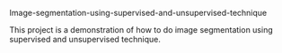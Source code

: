 Image-segmentation-using-supervised-and-unsupervised-technique

This project is a demonstration of how to do image segmentation using supervised and unsupervised technique.
